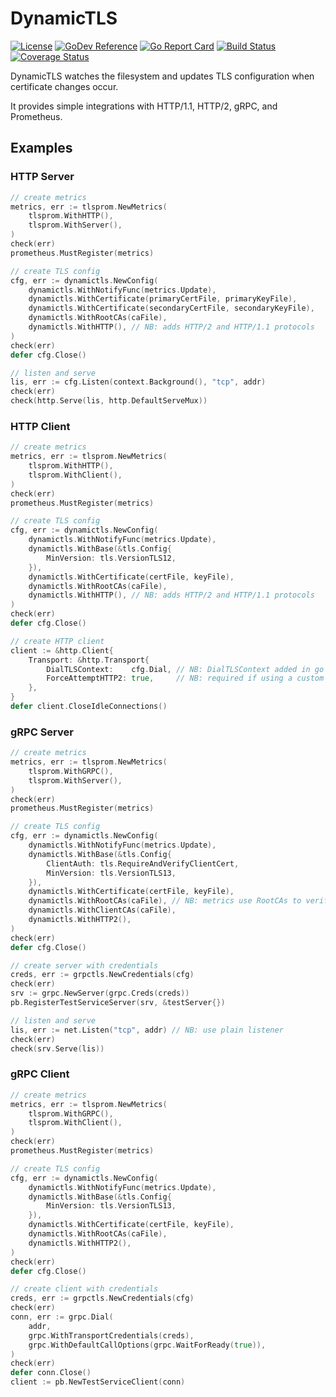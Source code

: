 # DynamicTLS
[![License](https://img.shields.io/badge/license-mit-blue.svg?style=for-the-badge)](https://raw.githubusercontent.com/abursavich/dynamictls/master/LICENSE)
[![GoDev Reference](https://img.shields.io/static/v1?logo=go&logoColor=white&color=00ADD8&label=%7F&message=reference&style=for-the-badge)](https://pkg.go.dev/bursavich.dev/dynamictls)
[![Go Report Card](https://goreportcard.com/badge/bursavich.dev/dynamictls?style=for-the-badge)](https://goreportcard.com/report/bursavich.dev/dynamictls)
[![Build Status](https://img.shields.io/travis/com/abursavich/dynamictls/master?style=for-the-badge)](https://travis-ci.com/abursavich/dynamictls)
[![Coverage Status](https://img.shields.io/coveralls/github/abursavich/dynamictls/master?style=for-the-badge)](https://coveralls.io/github/abursavich/dynamictls?branch=master)

DynamicTLS watches the filesystem and updates TLS configuration when certificate changes occur.

It provides simple integrations with HTTP/1.1, HTTP/2, gRPC, and Prometheus.

## Examples

### HTTP Server

```go
// create metrics
metrics, err := tlsprom.NewMetrics(
    tlsprom.WithHTTP(),
    tlsprom.WithServer(),
)
check(err)
prometheus.MustRegister(metrics)

// create TLS config
cfg, err := dynamictls.NewConfig(
    dynamictls.WithNotifyFunc(metrics.Update),
    dynamictls.WithCertificate(primaryCertFile, primaryKeyFile),
    dynamictls.WithCertificate(secondaryCertFile, secondaryKeyFile),
    dynamictls.WithRootCAs(caFile),
    dynamictls.WithHTTP(), // NB: adds HTTP/2 and HTTP/1.1 protocols
)
check(err)
defer cfg.Close()

// listen and serve
lis, err := cfg.Listen(context.Background(), "tcp", addr)
check(err)
check(http.Serve(lis, http.DefaultServeMux))
```

### HTTP Client

```go
// create metrics
metrics, err := tlsprom.NewMetrics(
    tlsprom.WithHTTP(),
    tlsprom.WithClient(),
)
check(err)
prometheus.MustRegister(metrics)

// create TLS config
cfg, err := dynamictls.NewConfig(
    dynamictls.WithNotifyFunc(metrics.Update),
    dynamictls.WithBase(&tls.Config{
        MinVersion: tls.VersionTLS12,
    }),
    dynamictls.WithCertificate(certFile, keyFile),
    dynamictls.WithRootCAs(caFile),
    dynamictls.WithHTTP(), // NB: adds HTTP/2 and HTTP/1.1 protocols
)
check(err)
defer cfg.Close()

// create HTTP client
client := &http.Client{
    Transport: &http.Transport{
        DialTLSContext:    cfg.Dial, // NB: DialTLSContext added in go 1.14
        ForceAttemptHTTP2: true,     // NB: required if using a custom dialer with HTTP/2
    },
}
defer client.CloseIdleConnections()
```

### gRPC Server

```go
// create metrics
metrics, err := tlsprom.NewMetrics(
    tlsprom.WithGRPC(),
    tlsprom.WithServer(),
)
check(err)
prometheus.MustRegister(metrics)

// create TLS config
cfg, err := dynamictls.NewConfig(
    dynamictls.WithNotifyFunc(metrics.Update),
    dynamictls.WithBase(&tls.Config{
        ClientAuth: tls.RequireAndVerifyClientCert,
        MinVersion: tls.VersionTLS13,
    }),
    dynamictls.WithCertificate(certFile, keyFile),
    dynamictls.WithRootCAs(caFile), // NB: metrics use RootCAs to verify local cert expiration
    dynamictls.WithClientCAs(caFile),
    dynamictls.WithHTTP2(),
)
check(err)
defer cfg.Close()

// create server with credentials
creds, err := grpctls.NewCredentials(cfg)
check(err)
srv := grpc.NewServer(grpc.Creds(creds))
pb.RegisterTestServiceServer(srv, &testServer{})

// listen and serve
lis, err := net.Listen("tcp", addr) // NB: use plain listener
check(err)
check(srv.Serve(lis))
```

### gRPC Client

```go
// create metrics
metrics, err := tlsprom.NewMetrics(
    tlsprom.WithGRPC(),
    tlsprom.WithClient(),
)
check(err)
prometheus.MustRegister(metrics)

// create TLS config
cfg, err := dynamictls.NewConfig(
    dynamictls.WithNotifyFunc(metrics.Update),
    dynamictls.WithBase(&tls.Config{
        MinVersion: tls.VersionTLS13,
    }),
    dynamictls.WithCertificate(certFile, keyFile),
    dynamictls.WithRootCAs(caFile),
    dynamictls.WithHTTP2(),
)
check(err)
defer cfg.Close()

// create client with credentials
creds, err := grpctls.NewCredentials(cfg)
check(err)
conn, err := grpc.Dial(
    addr,
    grpc.WithTransportCredentials(creds),
    grpc.WithDefaultCallOptions(grpc.WaitForReady(true)),
)
check(err)
defer conn.Close()
client := pb.NewTestServiceClient(conn)
```
